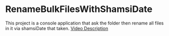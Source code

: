# RenameBulkFilesWithShamsiDate
This project is a console application that ask the folder then rename all files in it via shamsiDate that taken.
[Video Description](github.mp4)
